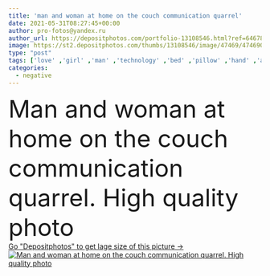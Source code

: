 ```yaml
---
title: 'man and woman at home on the couch communication quarrel'
date: 2021-05-31T08:27:45+00:00
author: pro-fotos@yandex.ru
author_url: https://depositphotos.com/portfolio-13108546.html?ref=64678756
image: https://st2.depositphotos.com/thumbs/13108546/image/47469/474690200/api_thumb_450.jpg?forcejpeg=true
type: "post"
tags: ['love' ,'girl' ,'man' ,'technology' ,'bed' ,'pillow' ,'hand' ,'african' ,'night' ,'lying' ,'home' ,'couple' ,'evening' ,'woman' ,'cell' ,'cellphone' ,'mobile' ,'phone' ,'smart' ,'internet' ,'surfing' ,'american' ,'negative' ,'angry' ,'bedroom' ,'routine' ,'sad' ,'upset' ,'bored' ,'bedtime' ,'conflict' ,'wife' ,'husband' ,'married' ,'lover' ,'relationship' ,'marriage' ,'smartphone' ,'quarrel' ,'enemy' ,'bonding' ,'cheat' ,'awake' ,'jealous' ,'arguing' ,'insomnia' ,'cheater' ,'sleepless' ,'betrayal' ,'grabbing' ]
categories: 
  - negative
---
```

<div aling="center">
            <font size="60"> Man and woman at home on the couch communication quarrel. High quality photo</font>   
</div>
<div>
    <a href='https://st2.depositphotos.com/thumbs/13108546/image/47469/474690200/api_thumb_450.jpg?forcejpeg=true?ref=64678756' target=_blank > Go "Depositphotos" to get lage size of this picture ->
        <img href='https://st2.depositphotos.com/thumbs/13108546/image/47469/474690200/api_thumb_450.jpg?forcejpeg=true?ref=64678756' src='https://st2.depositphotos.com/13108546/47469/i/950/depositphotos_474690200-stock-photo-man-and-woman-at-home.jpg?forcejpeg=true' alt='Man and woman at home on the couch communication quarrel. High quality photo' >
    </a>
</div>
